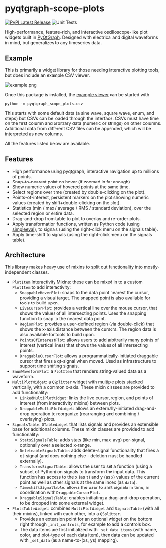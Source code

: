# pyqtgraph-scope-plots
[![PyPI Latest Release](https://img.shields.io/pypi/v/pyqtgraph-scope-plots.svg)](https://pypi.org/project/pyqtgraph-scope-plots/)
![Unit Tests](https://github.com/enphase/pyqtgraph-scope-plots/actions/workflows/python-app.yml/badge.svg?branch=main)

High-performance, feature-rich, and interactive oscilloscope-like plot widgets built in [PyQtGraph](https://github.com/pyqtgraph/pyqtgraph).
Designed with electrical and digital waveforms in mind, but generalizes to any timeseries data.


## Example
This is primarily a widget library for those needing interactive plotting tools, but does include an example CSV viewer.

![example.png](docs/example.png)

Once this package is installed, the [example viewer](pyqtgraph_scope_plots/csv/csv_plots.py) can be started with
```shell
python -m pyqtgraph_scope_plots.csv
```

This starts with some default data (a sine wave, square wave, enum, and steps) but CSVs can be loaded through the interface.
CSVs must have time on the first column and arbitrary data (numeric or strings) on other columns.
Additional data from different CSV files can be appended, which will be interpreted as new columns.

All the features listed below are available.


## Features
- High performance using pyqtgraph, interactive navigation up to millions of points.
- Snap-to-nearest point on hover (if zoomed in far enough).
- Show numeric values of hovered points at the same time.
- Select regions over time (created by double-clicking on the plot).
- Points-of-interest, persistent markers on the plot showing numeric values (created by shift+double-clicking on the plot).
- Statistics (min / max / average / RMS / standard deviation), over the selected region or entire data.
- Drag-and-drop from table to plot to overlay and re-order plots.
- Apply transformation functions, written as Python code (using [simpleeval](https://github.com/danthedeckie/simpleeval)), to signals (using the right-click menu on the signals table).
- Apply time-shift to signals (using the right-click menu on the signals table).


## Architecture
This library makes heavy use of mixins to split out functionality into mostly-independent classes. 

- `PlotItem` Interactivity Mixins: these can be mixed in to a custom `PlotItem` to add interactivity:
    - `SnappableHoverPlot`: snaps to the data point nearest the cursor, providing a visual target.
      The snapped point is also available for tools to build upon.
    - `LiveCursorPlot`: provides a vertical line over the mouse cursor, that shows the values of all intersecting points.
      Uses the snapping function to snap to the nearest data point.
    - `RegionPlot`: provides a user-defined region (via double-click) that shows the x-axis distance between the cursors.
      The region data is also available for tools to build upon.
    - `PointsOfInterestPlot`: allows users to add arbitrarily many points of interest (vertical lines) that shows the values of all intersecting points.
    - `DraggableCursorPlot`: allows a programmatically-initiated draggable cursor that fires a qt-signal when moved. 
      Used as infrastructure to support time shifting signals. 
- `EnumWaveformPlot`: a `PlotItem` that renders string-valued data as a waveform.
- `MultiPlotWidget`: a `QSplitter` widget with multiple plots stacked vertically, with a common x-axis.
  These mixin classes are provided to add functionality:
    - `LinkedMultiPlotWidget`: links the live cursor, region, and points of interest (from interactivity mixins) between plots.
    - `DroppableMultiPlotWidget`: allows an externally-initiated drag-and-drop operation to reorganize (rearranging and combining / overlaying) plots.
- `SignalsTable`: `QTableWidget` that lists signals and provides an extensible base for additional columns.
  These mixin classes are provided to add functionality:
    - `StatsSignalsTable`: adds stats (like min, max, avg) per-signal, optionally over a selected x-range.
    - `DeleteableSignalsTable`: adds delete-signal functionality that fires a qt-signal (and does nothing else - deletion must be handled externally).
    - `TransformsSignalTable`: allows the user to set a function (using a subset of Python) on signals to transform the input data.
      This function has access to the x (as `t`) and y (as `x`) values of the current point as well as other signals at the same index (as `data`).
    - `TimeshiftSignalTable`: allows the user to shift signals in time, in coordination with `DraggableCursorPlot`.
    - `DraggableSignalsTable`: enables initiating a drag-and-drop operation, to be dropped into some external widget.
- `PlotsTableWidget`: combines `MultiPlotWidget` and `SignalsTable` (with all their mixins), linked with each other, into a `QSplitter`.
    - Provides an extension point for an optional widget on the bottom right through `_init_controls`, for example to add a controls box.
    - The data items are first initialized with `_set_data_items` (with name, color, and plot-type of each data item), then data can be updated with `_set_data` (as a name-to-(xs, ys) mapping).
